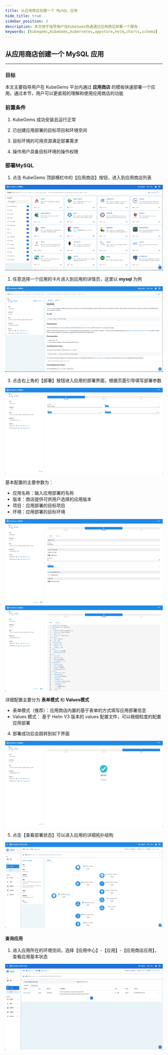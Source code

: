 ```yaml
---
title: 从应用商店创建一个 MySQL 应用
hide_title: true
sidebar_position: 3
description: 本文用于指导用户在KubeGems快速通过应用商店部署一个服务
keywords: [kubegems,KubeGems,kubernetes,appstore,helm,charts,schema]
---
```


## 从应用商店创建一个 MySQL 应用

---

### 目标

本文主要指导用户在 KubeGems 平台内通过 **应用商店** 的模板快速部署一个应用。通过本节，用户可以更直观的理解和使用应用商店的功能

### 前置条件

1. KubeGems 成功安装且运行正常

2. 已创建应用部署的目标项目和环境空间

3. 目标环境的可用资源满足部署需求

4. 操作用户具备目标环境的操作权限


### 部署MySQL

1. 点击 KubeGems 顶部横栏中的【应用商店】按钮，进入到应用商店列表

![](./assets/example-appstore-list.jpg)

1. 任意选择一个应用的卡片进入到应用的详情页，这里以 **mysql** 为例

![](./assets/example-appstore-mysql.jpg)

3. 点击右上角的【部署】按钮进入应用的部署界面，根据页面引导填写部署参数

![](./assets/example-appstore-mysql-1.jpg)

基本配置的主要参数为：

  - 应用名称：输入应用部署的名称
  - 版本：商店提供可供用户选择的应用版本
  - 项目：应用部署的目标项目
  - 环境：应用部署的目标环境

![](./assets/example-appstore-mysql-table.jpg)
![](./assets/example-appstore-mysql-values.jpg)

详细配置主要分为 **表单模式** 和 **Values模式**

  - 表单模式（推荐）：应用商店内置的基于表单的方式填写应用部署信息
  - Values 模式： 基于 Helm V3 版本的 values 配置文件，可以根细粒度的配置应用部署

4. 部署成功后会跳转到如下界面

![](./assets/example-appstore-mysql-success.jpg)

5. 点击【查看部署状态】可以进入应用的详细拓扑结构

![](./assets/example-appstore-mysql-info.jpg)

#### 查询应用

1. 进入应用所在的环境空间，选择【应用中心】-【应用】-【应用商店应用】，查看应用基本状态

![](./assets/example-appstore-mysql-status.jpg)
